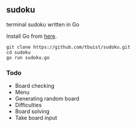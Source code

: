 ## sudoku
terminal sudoku written in Go

Install Go from [here](https://golang.org/doc/install).

```
git clone https://github.com/tbuist/sudoku.git
cd sudoku
go run sudoku.go
```

### Todo
* Board checking
* Menu
* Generating random board
* Difficulties
* Board solving
* Take board input